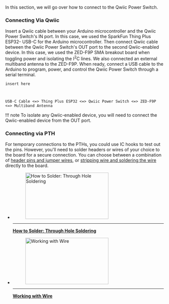 In this section, we will go over how to connect to the Qwiic Power Switch.


### Connecting Via Qwiic

Insert a Qwiic cable between your Arduino microcontroller and the Qwiic Power Switch&apos;s IN port. In this case, we used the SparkFun Thing Plus ESP32- USB-C for the Arduino microcontroller. Then connect Qwiic cable between the Qwiic Power Switch's OUT port to the second Qwiic-enabled device. In this case, we used the ZED-F9P SMA breakout board when toggling power and isolating the I<sup>2</sup>C lines. We also connected an external multiband antenna to the ZED-F9P. When ready, connect a USB cable to the Arduino to program, power, and control the Qwiic Power Switch through a serial terminal.

    insert here



    USB-C Cable <=> Thing Plus ESP32 <=> Qwiic Power Switch <=> ZED-F9P <=> Multiband Antenna

!!! note
    To isolate any Qwiic-enabled device, you will need to connect the Qwiic-enabled device from the OUT port.



### Connecting via PTH

For temporary connections to the PTHs, you could use IC hooks to test out the pins. However, you'll need to solder headers or wires of your choice to the board for a secure connection. You can choose between a combination of [header pins and jumper wires](https://learn.sparkfun.com/tutorials/how-to-solder-through-hole-soldering/all), or [stripping wire and soldering the wire](https://learn.sparkfun.com/tutorials/working-with-wire/all) directly to the board.

<div class="grid cards col-2" markdown>

-   <a href="https://learn.sparkfun.com/tutorials/how-to-solder-through-hole-soldering/all">
      <figure markdown>
        <img src="https://cdn.sparkfun.com/assets/learn_tutorials/5/Soldering_Action-01.jpg"style="width:264px; height:148px; object-fit:contain;" alt="How to Solder: Through Hole Soldering">
      </figure>
    </a>

    ---

    <a href="https://learn.sparkfun.com/tutorials/how-to-solder-through-hole-soldering/all">
      <b>How to Solder: Through Hole Soldering</b>
    </a>
<!-- ----------WHITE SPACE BETWEEN GRID CARDS---------- -->

-   <a href="https://learn.sparkfun.com/tutorials/working-with-wire/all">
      <figure markdown>
        <img src="https://cdn.sparkfun.com/assets/0/5/0/0/f/5138de3cce395fbb1b000002.JPG" style="width:264px; height:148px; object-fit:contain;" alt="Working with Wire">
      </figure>
    </a>

    ---

    <a href="https://learn.sparkfun.com/tutorials/working-with-wire/all">
      <b>Working with Wire</b>
    </a>
<!-- ----------WHITE SPACE BETWEEN GRID CARDS---------- -->
</div>
